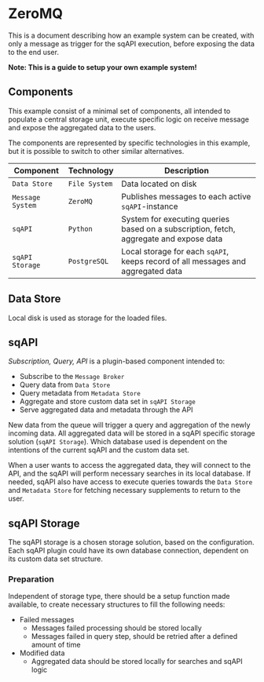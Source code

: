 # ZeroMQ
This is a document describing how an example system can be created,
with only a message as trigger for the sqAPI execution,
before exposing the data to the end user.

**Note: This is a guide to setup your own example system!**

## Components
This example consist of a minimal set of components,
all intended to populate a central storage unit,
execute specific logic on receive message and expose the aggregated data to the users.

The components are represented by specific technologies in this example,
but it is possible to switch to other similar alternatives.

| Component | Technology | Description |
| --------- | ---------- | ----------- |
| `Data Store` | `File System` | Data located on disk |
| `Message System` | `ZeroMQ` | Publishes messages to each active `sqAPI`-instance |
| `sqAPI` | `Python` | System for executing queries based on a subscription, fetch, aggregate and expose data |
| `sqAPI Storage` | `PostgreSQL` | Local storage for each `sqAPI`, keeps record of all messages and aggregated data |


## Data Store
Local disk is used as storage for the loaded files.


## sqAPI
_Subscription, Query, API_ is a plugin-based component intended to:
* Subscribe to the `Message Broker`
* Query data from `Data Store`
* Query metadata from `Metadata Store`
* Aggregate and store custom data set in `sqAPI Storage`
* Serve aggregated data and metadata through the API

New data from the queue will trigger a query and aggregation of the newly incoming data.
All aggregated data will be stored in a sqAPI specific storage solution (`sqAPI Storage`).
Which database used is dependent on the intentions of the current sqAPI and the custom data set.

When a user wants to access the aggregated data, they will connect to the API,
and the sqAPI will perform necessary searches in its local database.
If needed, sqAPI also have access to execute queries towards the `Data Store`
and `Metadata Store` for fetching necessary supplements to return to the user.


## sqAPI Storage
The sqAPI storage is a chosen storage solution, based on the configuration.
Each sqAPI plugin could have its own database connection, dependent on its custom data set structure.

### Preparation
Independent of storage type, there should be a setup function made available,
to create necessary structures to fill the following needs:
* Failed messages
  * Messages failed processing should be stored locally
  * Messages failed in query step, should be retried after a defined amount of time
* Modified data
  * Aggregated data should be stored locally for searches and sqAPI logic
